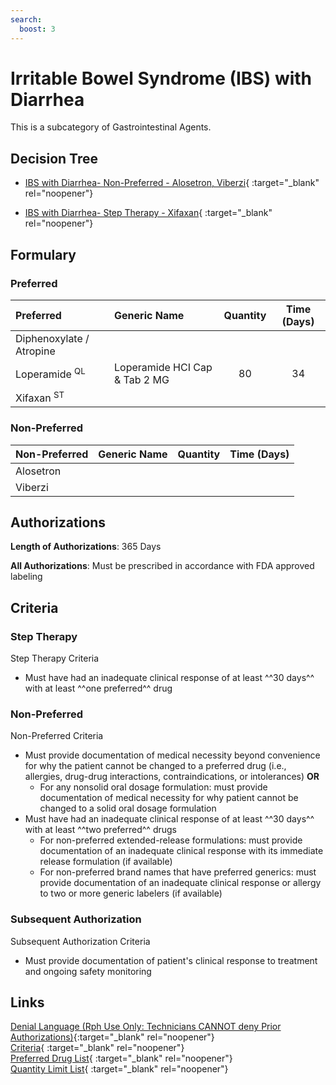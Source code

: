 ```yaml
---
search:
  boost: 3
---
```


# Irritable Bowel Syndrome (IBS) with Diarrhea

This is a subcategory of Gastrointestinal Agents.

## Decision Tree

- [IBS with Diarrhea- Non-Preferred - Alosetron, Viberzi](https://forms.office.com.mcas.ms/pages/designpagev2.aspx?auth_pvr=OrgId&auth_upn=anttwaniqua.greer%40gainwelltechnologies.com&origin=OfficeDotCom&lang=en-US&sessionid=dba554c2-2c78-4f60-bee3-f837172c2546&route=GroupForms&subpage=design&id=nPhjxpvvj0G9PUHkbAzgaN9UYz8EqmlIs3_TYn4TbXBUOUlHRjU4TEFRNUpEQlJCU0hPSjdEUEs5ViQlQCN0PWcu&topview=Preview){ :target="_blank" rel="noopener"}

- [IBS with Diarrhea- Step Therapy - Xifaxan](https://forms.office.com.mcas.ms/pages/designpagev2.aspx?auth_pvr=OrgId&auth_upn=anttwaniqua.greer%40gainwelltechnologies.com&origin=OfficeDotCom&lang=en-US&sessionid=dba554c2-2c78-4f60-bee3-f837172c2546&route=GroupForms&subpage=design&id=nPhjxpvvj0G9PUHkbAzgaN9UYz8EqmlIs3_TYn4TbXBURFE5MlhHV01LSDJKUFpKMVAzMjA2UDRVMiQlQCN0PWcu&topview=Preview){ :target="_blank" rel="noopener"}

## Formulary

### Preferred

| Preferred                | Generic Name                  | Quantity | Time (Days) |
| :----------------------- | :---------------------------- | :------: | :---------: |
| Diphenoxylate / Atropine   |                               |          |             |
| Loperamide <sup>QL</sup> | Loperamide HCI Cap & Tab 2 MG |    80    |     34      |
| Xifaxan <sup>ST</sup>    |                               |          |             |

### Non-Preferred

| Non-Preferred | Generic Name | Quantity | Time (Days) |
| :------------ | :----------- | :------: | :---------: |
| Alosetron     |              |          |             |
| Viberzi       |              |          |             |

## Authorizations

**Length of Authorizations**: 365 Days

**All Authorizations**: Must be prescribed in accordance with FDA approved labeling

## Criteria 

### Step Therapy

Step Therapy Criteria

- Must have had an inadequate clinical response of at least ^^30 days^^ with at least ^^one preferred^^ drug

### Non-Preferred

Non-Preferred Criteria

- Must provide documentation of medical necessity beyond convenience for why the patient cannot be changed to a preferred drug (i.e., allergies, drug-drug interactions, contraindications, or intolerances) **OR**
    - For any nonsolid oral dosage formulation: must provide documentation of medical necessity for why patient cannot be changed to a solid oral dosage formulation
- Must have had an inadequate clinical response of at least ^^30 days^^ with at least ^^two preferred^^ drugs
    - For non-preferred extended-release formulations: must provide documentation of an inadequate clinical response with its immediate release formulation (if available)
    - For non-preferred brand names that have preferred generics: must provide documentation of an inadequate clinical response or allergy to two or more generic labelers (if available)

### Subsequent Authorization

Subsequent Authorization Criteria

- Must provide documentation of patient's clinical response to treatment and ongoing safety monitoring

## Links

[Denial Language (Rph Use Only: Technicians CANNOT deny Prior Authorizations)](https://mygainwell-my.sharepoint.com/:w:/g/personal/rachel_carpenter_gainwelltechnologies_com/EWN_d80YfxNHjWqwQ77mMfUB4JILmO6MEqvBSxlBn5-uug?e=mdkuXX55&cid=f4472ece-6d4f-4694-b0c5-c150a2f53fea){:target="_blank" rel="noopener"} </br>
[Criteria](https://medicaid.ohio.gov/static/PHM/drug-coverage/20230701+UPDL+Criteria+_v1_FINAL.approved.pdf#page=67){ :target="_blank" rel="noopener"} </br>
[Preferred Drug List](https://medicaid.ohio.gov/static/PHM/drug-coverage/20230701_UPDL_FINAL_ODM.approved.v2.pdf#page=23){ :target="_blank" rel="noopener"} </br>
[Quantity Limit List](https://pharmacy.medicaid.ohio.gov/sites/default/files/20230101_Ohio_Medicaid_Quantity_Document_APPROVED.pdf){ :target="_blank" rel="noopener"}
